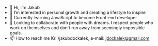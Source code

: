 - 👋 Hi, I’m Jakub
- 👀 I’m interested in personal growth and creating a lifestyle to inspire
- 🌱 Currently learning JavaScript to become Front-end developer
- 💞️ Looking to collaborate with people with dreams. I respect people who work on themselves and don't run away from seemingly impossible goals. 
- 📫 How to reach me IG: /jakubdockalek, e-mail: jdockalek@gmail.com

<!---
EtharV2/EtharV2 is a ✨ special ✨ repository because its `README.md` (this file) appears on your GitHub profile.
You can click the Preview link to take a look at your changes.
--->

